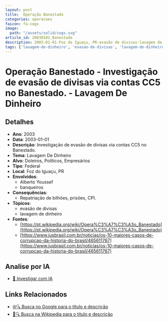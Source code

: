 ```yaml
---
layout: post
title:  Operação Banestado
categories: operacoes
faicon: fa-cogs
image:
  path: "/assets/solid/cogs.svg"
article_id: 20030101_Banestado
description: 2003-01-01-Foz do Iguaçu, PR-evasão de divisas-lavagem de dinheiro
tags: ['lavagem-de-dinheiro', 'evasao-de-divisas', 'lavagem-de-dinheiro']
---
```


# Operação Banestado - Investigação de evasão de divisas via contas CC5 no Banestado. - Lavagem De Dinheiro

## Detalhes
- **Ano**: 2003
- **Data**: 2003-01-01
- **Descrição**: Investigação de evasão de divisas via contas CC5 no Banestado.
- **Tema**: Lavagem De Dinheiro
- **Alvo**: Doleiros, Políticos, Empresários
- **Tipo**: Federal
- **Local**: Foz do Iguaçu, PR
- **Envolvidos**:
  - Alberto Youssef
  - banqueiros
- **Consequências**:
  - Repatriação de bilhões, prisões, CPI.
- **Tópicos**:
  - evasão de divisas
  - lavagem de dinheiro
- **Fontes**:
  - [https://pt.wikipedia.org/wiki/Opera%C3%A7%C3%A3o_Banestado](https://pt.wikipedia.org/wiki/Opera%C3%A7%C3%A3o_Banestado)
  - [https://www.jusbrasil.com.br/noticias/os-10-maiores-casos-de-corrupcao-da-historia-do-brasil/465611767](https://www.jusbrasil.com.br/noticias/os-10-maiores-casos-de-corrupcao-da-historia-do-brasil/465611767)

## Analise por IA
- [🤖 Investigar com IA](https://www.perplexity.ai/search?q=%22opera%C3%A7%C3%A3o%20policial%20Brasil%22%20Opera%C3%A7%C3%A3o%20Banestado%20Investiga%C3%A7%C3%A3o%20de%20evas%C3%A3o%20de%20divisas%20via%20contas%20CC5%20no%20Banestado.%20Foz%20do%20Igua%C3%A7u%2C%20PR%202003-01-01)

## Links Relacionados
- [🌐🔍 Busca no Google para o título e descrição](https://www.google.com/search?q=%22opera%C3%A7%C3%A3o%20policial%20Brasil%22%20Opera%C3%A7%C3%A3o%20Banestado%20Investiga%C3%A7%C3%A3o%20de%20evas%C3%A3o%20de%20divisas%20via%20contas%20CC5%20no%20Banestado.%20Foz%20do%20Igua%C3%A7u%2C%20PR%202003-01-01)
- [📖🔍 Busca na Wikipedia para o título e descrição](https://pt.wikipedia.org/w/index.php?search=%22opera%C3%A7%C3%A3o%20policial%20Brasil%22%20Opera%C3%A7%C3%A3o%20Banestado%20Investiga%C3%A7%C3%A3o%20de%20evas%C3%A3o%20de%20divisas%20via%20contas%20CC5%20no%20Banestado.%20Foz%20do%20Igua%C3%A7u%2C%20PR%202003-01-01)


